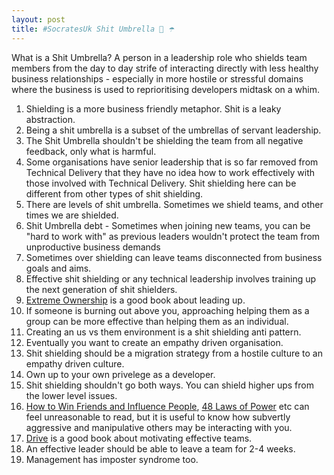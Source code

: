 ```yaml
---
layout: post
title: #SocratesUk Shit Umbrella 💩 ☂️
---
```


What is a Shit Umbrella?
A person in a leadership role who shields team members from the day to day strife of interacting directly with less healthy business relationships - especially in more hostile or stressful domains where the business is used to reprioritising developers midtask on a whim.

1. Shielding is a more business friendly metaphor. Shit is a leaky abstraction.
1. Being a shit umbrella is a subset of the umbrellas of servant leadership.
1. The Shit Umbrella shouldn't be shielding the team from all negative feedback, only what is harmful.
1. Some organisations have senior leadership that is so far removed from Technical Delivery that they have no idea how to work effectively with those involved with Technical Delivery. Shit shielding here can be different from other types of shit shielding.
1. There are levels of shit umbrella. Sometimes we shield teams, and other times we are shielded.
1. Shit Umbrella debt - Sometimes when joining new teams, you can be "hard to work with" as previous leaders wouldn't protect the team from unproductive business demands
1. Sometimes over shielding can leave teams disconnected from business goals and aims.
1. Effective shit shielding or any technical leadership involves training up the next generation of shit shielders.
1. [Extreme Ownership](https://www.goodreads.com/book/show/23848190-extreme-ownership) is a good book about leading up.
1. If someone is burning out above you, approaching helping them as a group can be more effective than helping them as an individual.
1. Creating an us vs them environment is a shit shielding anti pattern.
1. Eventually you want to create an empathy driven organisation.
1. Shit shielding should be a migration strategy from a hostile culture to an empathy driven culture.
1. Own up to your own privelege as a developer.
1. Shit shielding shouldn't go both ways. You can shield higher ups from the lower level issues.
1. [How to Win Friends and Influence People](https://www.goodreads.com/book/show/4865.How_to_Win_Friends_and_Influence_People?from_search=true), [48 Laws of Power](https://www.goodreads.com/book/show/1303.The_48_Laws_of_Power?from_search=true) etc can feel unreasonable to read, but it is useful to know how subvertly aggressive and manipulative others may be interacting with you.
1. [Drive](https://www.goodreads.com/book/show/6452796-drive?from_search=true) is a good book about motivating effective teams.
1. An effective leader should be able to leave a team for 2-4 weeks.
1. Management has imposter syndrome too.
